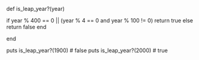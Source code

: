 def is_leap_year?(year)

  if
    year % 400 == 0 || (year % 4 == 0 and year % 100 != 0)
    return true
  else
    return false
  end
  
end

puts is_leap_year?(1900)   # false
puts is_leap_year?(2000)   # true
